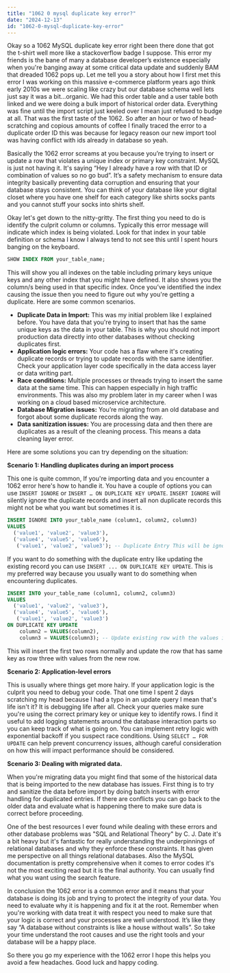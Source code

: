 ```yaml
---
title: "1062 0 mysql duplicate key error?"
date: "2024-12-13"
id: "1062-0-mysql-duplicate-key-error"
---
```


Okay so a 1062 MySQL duplicate key error right been there done that got the t-shirt well more like a stackoverflow badge I suppose. This error my friends is the bane of many a database developer’s existence especially when you're banging away at some critical data update and suddenly BAM that dreaded 1062 pops up. Let me tell you a story about how I first met this error I was working on this massive e-commerce platform years ago think early 2010s we were scaling like crazy but our database schema well lets just say it was a bit…organic. We had this order table and a user table both linked and we were doing a bulk import of historical order data. Everything was fine until the import script just keeled over I mean just refused to budge at all. That was the first taste of the 1062. So after an hour or two of head-scratching and copious amounts of coffee I finally traced the error to a duplicate order ID this was because for legacy reason our new import tool was having conflict with ids already in database so yeah.

Basically the 1062 error screams at you because you’re trying to insert or update a row that violates a unique index or primary key constraint. MySQL is just not having it. It's saying “Hey I already have a row with that ID or combination of values so no go bud”. It’s a safety mechanism to ensure data integrity basically preventing data corruption and ensuring that your database stays consistent. You can think of your database like your digital closet where you have one shelf for each category like shirts socks pants and you cannot stuff your socks into shirts shelf.

Okay let's get down to the nitty-gritty. The first thing you need to do is identify the culprit column or columns. Typically this error message will indicate which index is being violated. Look for that index in your table definition or schema I know I always tend to not see this until I spent hours banging on the keyboard.

```sql
SHOW INDEX FROM your_table_name;
```

This will show you all indexes on the table including primary keys unique keys and any other index that you might have defined. It also shows you the column/s being used in that specific index. Once you’ve identified the index causing the issue then you need to figure out why you're getting a duplicate. Here are some common scenarios.

*   **Duplicate Data in Import:** This was my initial problem like I explained before. You have data that you're trying to insert that has the same unique keys as the data in your table. This is why you should not import production data directly into other databases without checking duplicates first.
*   **Application logic errors:** Your code has a flaw where it's creating duplicate records or trying to update records with the same identifier. Check your application layer code specifically in the data access layer or data writing part.
*   **Race conditions:** Multiple processes or threads trying to insert the same data at the same time. This can happen especially in high traffic environments. This was also my problem later in my career when I was working on a cloud based microservice architecture.
*   **Database Migration issues:** You’re migrating from an old database and forgot about some duplicate records along the way.
*   **Data sanitization issues:** You are processing data and then there are duplicates as a result of the cleaning process. This means a data cleaning layer error.

Here are some solutions you can try depending on the situation:

**Scenario 1: Handling duplicates during an import process**

This one is quite common, If you're importing data and you encounter a 1062 error here's how to handle it. You have a couple of options you can use `INSERT IGNORE` or `INSERT … ON DUPLICATE KEY UPDATE`. `INSERT IGNORE` will silently ignore the duplicate records and insert all non duplicate records this might not be what you want but sometimes it is.

```sql
INSERT IGNORE INTO your_table_name (column1, column2, column3)
VALUES
  ('value1', 'value2', 'value3'),
  ('value4', 'value5', 'value6'),
   ('value1', 'value2', 'value3'); -- Duplicate Entry This will be ignored
```

If you want to do something with the duplicate entry like updating the existing record you can use `INSERT ... ON DUPLICATE KEY UPDATE`. This is my preferred way because you usually want to do something when encountering duplicates.

```sql
INSERT INTO your_table_name (column1, column2, column3)
VALUES
  ('value1', 'value2', 'value3'),
  ('value4', 'value5', 'value6'),
   ('value1', 'value2', 'value3')
ON DUPLICATE KEY UPDATE
    column2 = VALUES(column2),
    column3 = VALUES(column3); -- Update existing row with the values in current insert.
```
This will insert the first two rows normally and update the row that has same key as row three with values from the new row.

**Scenario 2: Application-level errors**

This is usually where things get more hairy. If your application logic is the culprit you need to debug your code. That one time I spent 2 days scratching my head because I had a typo in an update query I mean that's life isn't it? It is debugging life after all. Check your queries make sure you're using the correct primary key or unique key to identify rows. I find it useful to add logging statements around the database interaction parts so you can keep track of what is going on. You can implement retry logic with exponential backoff if you suspect race conditions. Using `SELECT … FOR UPDATE` can help prevent concurrency issues, although careful consideration on how this will impact performance should be considered.

**Scenario 3: Dealing with migrated data.**

When you're migrating data you might find that some of the historical data that is being imported to the new database has issues. First thing is to try and sanitize the data before import by doing batch inserts with error handling for duplicated entries. If there are conflicts you can go back to the older data and evaluate what is happening there to make sure data is correct before proceeding.

One of the best resources I ever found while dealing with these errors and other database problems was "SQL and Relational Theory" by C. J. Date it's a bit heavy but it's fantastic for really understanding the underpinnings of relational databases and why they enforce these constraints. It has given me perspective on all things relational databases. Also the MySQL documentation is pretty comprehensive when it comes to error codes it's not the most exciting read but it is the final authority. You can usually find what you want using the search feature.

In conclusion the 1062 error is a common error and it means that your database is doing its job and trying to protect the integrity of your data. You need to evaluate why it is happening and fix it at the root. Remember when you're working with data treat it with respect you need to make sure that your logic is correct and your processes are well understood. It’s like they say “A database without constraints is like a house without walls”. So take your time understand the root causes and use the right tools and your database will be a happy place.

So there you go my experience with the 1062 error I hope this helps you avoid a few headaches. Good luck and happy coding.
